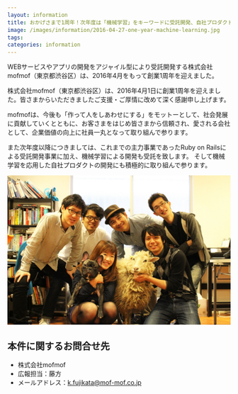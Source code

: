 ```yaml
---
layout: information
title: おかげさまで1周年！次年度は「機械学習」をキーワードに受託開発、自社プロダクト開発に注力して参ります。
image: /images/information/2016-04-27-one-year-machine-learning.jpg
tags:
categories: information
---
```


WEBサービスやアプリの開発をアジャイル型により受託開発する株式会社mofmof（東京都渋谷区）は、2016年4月をもって創業1周年を迎えました。

株式会社mofmof（東京都渋谷区）は、2016年4月1日に創業1周年を迎えました。皆さまからいただきましたご支援・ご厚情に改めて深く感謝申し上げます。

mofmofは、今後も「作って人をしあわせにする」をモットーとして、社会発展に貢献していくとともに、お客さまをはじめ皆さまから信頼され、愛される会社として、企業価値の向上に社員一丸となって取り組んで参ります。

また次年度以降につきましては、これまでの主力事業であったRuby on Railsによる受託開発事業に加え、機械学習による開発も受託を致します。 そして機械学習を応用した自社プロダクトの開発にも積極的に取り組んで参ります。

![集合写真](/images/information/2016-04-27-one-year-machine-learning.jpg)

## 本件に関するお問合せ先

- 株式会社mofmof
- 広報担当：藤方
- メールアドレス：k.fujikata@mof-mof.co.jp
